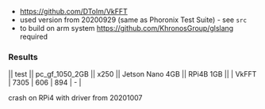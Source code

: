  - https://github.com/DTolm/VkFFT
 - used version from 20200929 (same as Phoronix Test Suite) - see `src` 
 - to build on arm system https://github.com/KhronosGroup/glslang required

### Results

|| test || pc_gf_1050_2GB || x250 || Jetson Nano 4GB || RPi4B 1GB ||
| VkFFT | 7305 | 606 | 894 | - | 

crash on RPi4 with driver from 20201007
